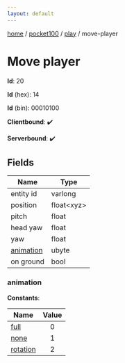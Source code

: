 ```yaml
---
layout: default
---
```


[home](/)  /  [pocket100](/protocol/pocket100)  /  [play](/protocol/pocket100/play)  /  move-player

# Move player

**Id**: 20

**Id** (hex): 14

**Id** (bin): 00010100

**Clientbound**: ✔️

**Serverbound**: ✔️

## Fields

Name | Type
---|---
entity id | varlong
position | float&lt;xyz&gt;
pitch | float
head yaw | float
yaw | float
[animation](#animation) | ubyte
on ground | bool

### animation

**Constants**:

Name | Value
---|:---:
[full](animation_full) | 0
[none](animation_none) | 1
[rotation](animation_rotation) | 2
